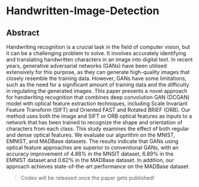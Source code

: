 # Handwritten-Image-Detection
## Abstract
Handwriting recognition is a crucial task in the field of computer vision, but it can be a challenging problem to solve. It involves accurately identifying and translating handwritten characters in an image into digital text. In recent years, generative adversarial networks (GANs) have been utilised extensively for this purpose, as they can generate high-quality images that closely resemble the training data. However, GANs have some limitations, such as the need for a significant amount of training data and the difficulty in regulating the generated images. This paper presents a novel approach for handwriting recognition that combines deep convolution GAN (DCGAN) model with optical feature extraction techniques, including Scale Invariant Feature Transform (SIFT) and Oriented FAST and Rotated BRIEF (ORB). Our method uses both the image and SIFT or ORB optical features as inputs to a network that has been trained to recognize the shape and orientation of characters from each class. This study examines the effect of both regular and dense optical features. We evaluate our algorithm on the MNIST, EMNIST, and MADBase datasets. The results indicate that GANs using optical feature approaches are superior to conventional GANs, with an accuracy improvement of 4.88% in the MNSIT dataset, 6.89% in the EMNIST dataset and 0.62% in the MADBase dataset. In addition, our approach achieves state-of-the-art performance on the MADBase dataset.
> Codes will be released once the paper gets published!
